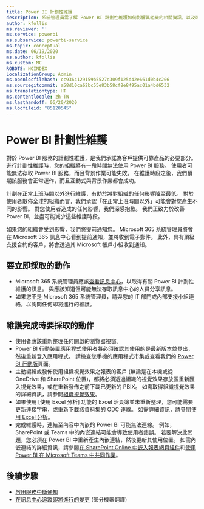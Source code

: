 ```yaml
---
title: Power BI 計劃性維護
description: 系統管理員需了解 Power BI 計劃性維護如何影響其組織的相關資訊，以及可能需要採取的後續步驟。
author: kfollis
ms.reviewer: ''
ms.service: powerbi
ms.subservice: powerbi-service
ms.topic: conceptual
ms.date: 06/19/2020
ms.author: kfollis
ms.custom: MC
ROBOTS: NOINDEX
LocalizationGroup: Admin
ms.openlocfilehash: cc9364129159b5527d309f125d42e661d0b4c206
ms.sourcegitcommit: a58d10ca62bc55e83b58cf8e8495ac01a4bd6532
ms.translationtype: HT
ms.contentlocale: zh-TW
ms.lasthandoff: 06/20/2020
ms.locfileid: "85120545"
---
```

# <a name="power-bi-planned-maintenance"></a>Power BI 計劃性維護

對於 Power BI 服務的計劃性維護，是我們承諾為客戶提供可靠產品的必要部分。 進行計劃性維護時，您的組織將有一段時間無法使用 Power BI 服務。 使用者可能無法存取 Power BI 服務，而且背景作業可能失敗。 在維護時段之後，我們預期該服務會正常運作，而且互動式與背景作業都會成功。  

計劃在正常上班時間以外進行維護，有助於將對組織的任何影響降至最低。 對於使用者散佈全球的組織而言，我們承認「在正常上班時間以外」可能會對您產生不同的影響。 對您使用者造成的任何影響，我們深感抱歉。 我們正致力於改善 Power BI，並盡可能減少這些維護時段。

如果您的組織會受到影響，我們將提前通知您。 Microsoft 365 系統管理員將會在 Microsoft 365 訊息中心看到提前通知，並將收到電子郵件。 此外，具有頂級支援合約的客戶，將會透過其 Microsoft 帳戶小組收到通知。

## <a name="actions-to-take-now"></a>要立即採取的動作

* Microsoft 365 系統管理員應該[查看訊息中心](https://admin.microsoft.com/Adminportal/Home#/MessageCenter)，以取得有關 Power BI 計劃性維護的訊息。 與應該知道但可能無法存取訊息中心的人員分享訊息。
* 如果您不是 Microsoft 365 系統管理員，請與您的 IT 部門或內部支援小組連絡，以詢問任何即將進行的維護。

## <a name="actions-to-take-when-maintenance-is-complete"></a>維護完成時要採取的動作

* 使用者應該重新整理任何開啟的瀏覽器視窗。
* Power BI 行動裝置應用程式使用者將必須確認其使用的是最新版本並登出，然後重新登入應用程式。 請檢查您手機的應用程式市集或查看我們的 [Power BI 行動版](https://powerbi.microsoft.com/mobile/)頁面。
* 主動編輯或發佈使用組織視覺效果之報表的客戶 (無論是在本機或從 OneDrive 和 SharePoint 位置)，都將必須透過組織的視覺效果存放區重新匯入視覺效果，或在重新發佈之前下載已更新的 PBIX。 如需取得組織視覺效果的詳細資訊，請參閱[組織視覺效果](service-admin-portal.md#organization-visuals)。
* 如果使用 [使用 Excel 分析] 功能的 Excel 活頁簿並未重新整理，您可能需要更新連接字串，或重新下載該資料集的 ODC 連線。 如需詳細資訊，請參閱[使用 Excel 分析](../collaborate-share/service-analyze-in-excel.md#connect-to-power-bi-data)。
* 完成維護時，連結至內容中內嵌的 Power BI 可能無法連線。 例如，SharePoint 或 Teams 中的內嵌連結可能會導致使用者錯誤。 若要解決此問題，您必須在 Power BI 中重新產生內嵌連結，然後更新其使用位置。 如需內嵌連結的詳細資訊，請參閱[在 SharePoint Online 中嵌入報表網頁組件](../collaborate-share/service-embed-report-spo.md)和[使用 Power BI 在 Microsoft Teams 中共同作業](../collaborate-share/service-embed-report-microsoft-teams.md)。

## <a name="next-steps"></a>後續步驟

* [啟用服務中斷通知](service-interruption-notifications.md)
* [在訊息中心追蹤即將進行的變更](https://docs.microsoft.com/microsoft-365/admin/manage/message-center?view=o365-worldwide) \(部分機器翻譯\)

